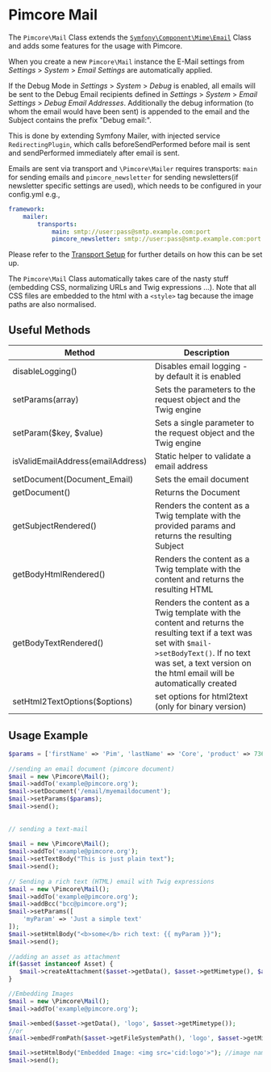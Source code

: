 # Pimcore Mail

The `Pimcore\Mail` Class extends the [`Symfony\Component\Mime\Email`](https://symfony.com/doc/current/mailer.html#email-addresses) 
Class and adds some features for the usage with Pimcore.

When you create a new `Pimcore\Mail` instance the E-Mail settings from *Settings* > *System* > *Email Settings*
are automatically applied.

If the Debug Mode in *Settings* > *System* > *Debug* is enabled, all emails will be sent to the 
Debug Email recipients defined in *Settings* > *System* > *Email Settings* > *Debug Email Addresses*. 
Additionally the debug information (to whom the email would have been sent) is appended to the email 
and the Subject contains the prefix "Debug email:".

This is done by extending Symfony Mailer, with injected service `RedirectingPlugin`, which calls beforeSendPerformed before mail is sent and sendPerformed immediately after email is sent.

Emails are sent via transport and `\Pimcore\Mailer` requires transports: `main` for sending emails and  `pimcore_newsletter` for sending newsletters(if newsletter specific settings are used), which needs to be configured in your config.yml e.g.,
```yaml
framework:
    mailer:
        transports:
            main: smtp://user:pass@smtp.example.com:port
            pimcore_newsletter: smtp://user:pass@smtp.example.com:port
```
Please refer to the [Transport Setup](https://symfony.com/doc/current/mailer.html#transport-setup) for further details on how this can be set up.


The `Pimcore\Mail` Class automatically takes care of the nasty stuff (embedding CSS, 
normalizing URLs and Twig expressions ...). Note that all CSS files are embedded 
to the html with a `<style>` tag because the image paths are also normalised.

## Useful Methods

| Method                            | Description                                                                                                                                                                                                |
|-----------------------------------|------------------------------------------------------------------------------------------------------------------------------------------------------------------------------------------------------------|
| disableLogging()                  | Disables email logging - by default it is enabled                                                                                                                                                          |
| setParams(array)                  | Sets the parameters to the request object and the Twig engine                                                                                                                                             |
| setParam($key, $value)            | Sets a single parameter to the request object and the Twig engine                                                                                                                                         |
| isValidEmailAddress(emailAddress) | Static helper to validate a email address                                                                                                                                                                  |
| setDocument(Document_Email)       | Sets the email document                                                                                                                                                                                    |
| getDocument()                     | Returns the Document                                                                                                                                                                                       |
| getSubjectRendered()              | Renders the content as a Twig template with the provided params and returns the resulting Subject                                                                                                                                |
| getBodyHtmlRendered()             | Renders the content as a Twig template with the content and returns the resulting HTML                                                                                                                                   |
| getBodyTextRendered()             | Renders the content as a Twig template with the content and returns the resulting text if a text was set with `$mail->setBodyText()`. If no text was set, a text version on the html email will be automatically created |
| setHtml2TextOptions($options)     | set options for html2text (only for binary version)                                                                                                                                                        |


## Usage Example

```php
$params = ['firstName' => 'Pim', 'lastName' => 'Core', 'product' => 73613];
 
//sending an email document (pimcore document)
$mail = new \Pimcore\Mail();
$mail->addTo('example@pimcore.org');
$mail->setDocument('/email/myemaildocument');
$mail->setParams($params);
$mail->send();
 
 
// sending a text-mail
 
$mail = new \Pimcore\Mail();
$mail->addTo('example@pimcore.org');
$mail->setTextBody("This is just plain text");
$mail->send();
 
// Sending a rich text (HTML) email with Twig expressions 
$mail = new \Pimcore\Mail();
$mail->addTo('example@pimcore.org');
$mail->addBcc("bcc@pimcore.org");
$mail->setParams([
    'myParam' => 'Just a simple text'
]);
$mail->setHtmlBody("<b>some</b> rich text: {{ myParam }}");
$mail->send();
 
//adding an asset as attachment
if($asset instanceof Asset) {
   $mail->createAttachment($asset->getData(), $asset->getMimetype(), $asset->getFilename());
}

//Embedding Images
$mail = new \Pimcore\Mail();
$mail->addTo('example@pimcore.org');

$mail->embed($asset->getData(), 'logo', $asset->getMimetype());
//or
$mail->embedFromPath($asset->getFileSystemPath(), 'logo', $asset->getMimetype());

$mail->setHtmlBody("Embedded Image: <img src='cid:logo'>"); //image name(passed second argument in embed) as ref
$mail->send();
```
